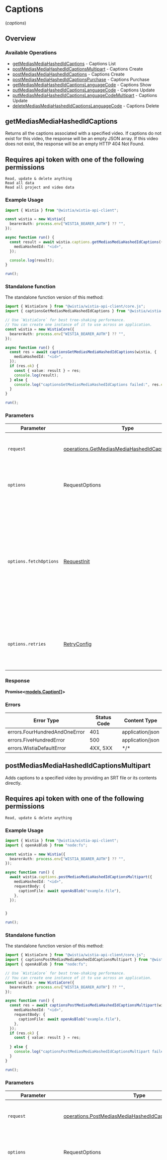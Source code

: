 # Captions
(*captions*)

## Overview

### Available Operations

* [getMediasMediaHashedIdCaptions](#getmediasmediahashedidcaptions) - Captions List
* [postMediasMediaHashedIdCaptionsMultipart](#postmediasmediahashedidcaptionsmultipart) - Captions Create
* [postMediasMediaHashedIdCaptions](#postmediasmediahashedidcaptions) - Captions Create
* [postMediasMediaHashedIdCaptionsPurchase](#postmediasmediahashedidcaptionspurchase) - Captions Purchase
* [getMediasMediaHashedIdCaptionsLanguageCode](#getmediasmediahashedidcaptionslanguagecode) - Captions Show
* [putMediasMediaHashedIdCaptionsLanguageCode](#putmediasmediahashedidcaptionslanguagecode) - Captions Update
* [putMediasMediaHashedIdCaptionsLanguageCodeMultipart](#putmediasmediahashedidcaptionslanguagecodemultipart) - Captions Update
* [deleteMediasMediaHashedIdCaptionsLanguageCode](#deletemediasmediahashedidcaptionslanguagecode) - Captions Delete

## getMediasMediaHashedIdCaptions

Returns all the captions associated with a specified video.
If captions do not exist for this video, the response will be an empty JSON array.
If this video does not exist, the response will be an empty HTTP 404 Not Found.

## Requires api token with one of the following permissions
```
Read, update & delete anything
Read all data
Read all project and video data
```


### Example Usage

<!-- UsageSnippet language="typescript" operationID="get_/medias/{mediaHashedId}/captions" method="get" path="/medias/{mediaHashedId}/captions" -->
```typescript
import { Wistia } from "@wistia/wistia-api-client";

const wistia = new Wistia({
  bearerAuth: process.env["WISTIA_BEARER_AUTH"] ?? "",
});

async function run() {
  const result = await wistia.captions.getMediasMediaHashedIdCaptions({
    mediaHashedId: "<id>",
  });

  console.log(result);
}

run();
```

### Standalone function

The standalone function version of this method:

```typescript
import { WistiaCore } from "@wistia/wistia-api-client/core.js";
import { captionsGetMediasMediaHashedIdCaptions } from "@wistia/wistia-api-client/funcs/captionsGetMediasMediaHashedIdCaptions.js";

// Use `WistiaCore` for best tree-shaking performance.
// You can create one instance of it to use across an application.
const wistia = new WistiaCore({
  bearerAuth: process.env["WISTIA_BEARER_AUTH"] ?? "",
});

async function run() {
  const res = await captionsGetMediasMediaHashedIdCaptions(wistia, {
    mediaHashedId: "<id>",
  });
  if (res.ok) {
    const { value: result } = res;
    console.log(result);
  } else {
    console.log("captionsGetMediasMediaHashedIdCaptions failed:", res.error);
  }
}

run();
```

### Parameters

| Parameter                                                                                                                                                                      | Type                                                                                                                                                                           | Required                                                                                                                                                                       | Description                                                                                                                                                                    |
| ------------------------------------------------------------------------------------------------------------------------------------------------------------------------------ | ------------------------------------------------------------------------------------------------------------------------------------------------------------------------------ | ------------------------------------------------------------------------------------------------------------------------------------------------------------------------------ | ------------------------------------------------------------------------------------------------------------------------------------------------------------------------------ |
| `request`                                                                                                                                                                      | [operations.GetMediasMediaHashedIdCaptionsRequest](../../models/operations/getmediasmediahashedidcaptionsrequest.md)                                                           | :heavy_check_mark:                                                                                                                                                             | The request object to use for the request.                                                                                                                                     |
| `options`                                                                                                                                                                      | RequestOptions                                                                                                                                                                 | :heavy_minus_sign:                                                                                                                                                             | Used to set various options for making HTTP requests.                                                                                                                          |
| `options.fetchOptions`                                                                                                                                                         | [RequestInit](https://developer.mozilla.org/en-US/docs/Web/API/Request/Request#options)                                                                                        | :heavy_minus_sign:                                                                                                                                                             | Options that are passed to the underlying HTTP request. This can be used to inject extra headers for examples. All `Request` options, except `method` and `body`, are allowed. |
| `options.retries`                                                                                                                                                              | [RetryConfig](../../lib/utils/retryconfig.md)                                                                                                                                  | :heavy_minus_sign:                                                                                                                                                             | Enables retrying HTTP requests under certain failure conditions.                                                                                                               |

### Response

**Promise\<[models.Caption[]](../../models/.md)\>**

### Errors

| Error Type                    | Status Code                   | Content Type                  |
| ----------------------------- | ----------------------------- | ----------------------------- |
| errors.FourHundredAndOneError | 401                           | application/json              |
| errors.FiveHundredError       | 500                           | application/json              |
| errors.WistiaDefaultError     | 4XX, 5XX                      | \*/\*                         |

## postMediasMediaHashedIdCaptionsMultipart

Adds captions to a specified video by providing an SRT file or its contents directly.

## Requires api token with one of the following permissions
```
Read, update & delete anything
```


### Example Usage

<!-- UsageSnippet language="typescript" operationID="post_/medias/{mediaHashedId}/captions_multipart" method="post" path="/medias/{mediaHashedId}/captions" -->
```typescript
import { Wistia } from "@wistia/wistia-api-client";
import { openAsBlob } from "node:fs";

const wistia = new Wistia({
  bearerAuth: process.env["WISTIA_BEARER_AUTH"] ?? "",
});

async function run() {
  await wistia.captions.postMediasMediaHashedIdCaptionsMultipart({
    mediaHashedId: "<id>",
    requestBody: {
      captionFile: await openAsBlob("example.file"),
    },
  });


}

run();
```

### Standalone function

The standalone function version of this method:

```typescript
import { WistiaCore } from "@wistia/wistia-api-client/core.js";
import { captionsPostMediasMediaHashedIdCaptionsMultipart } from "@wistia/wistia-api-client/funcs/captionsPostMediasMediaHashedIdCaptionsMultipart.js";
import { openAsBlob } from "node:fs";

// Use `WistiaCore` for best tree-shaking performance.
// You can create one instance of it to use across an application.
const wistia = new WistiaCore({
  bearerAuth: process.env["WISTIA_BEARER_AUTH"] ?? "",
});

async function run() {
  const res = await captionsPostMediasMediaHashedIdCaptionsMultipart(wistia, {
    mediaHashedId: "<id>",
    requestBody: {
      captionFile: await openAsBlob("example.file"),
    },
  });
  if (res.ok) {
    const { value: result } = res;
    
  } else {
    console.log("captionsPostMediasMediaHashedIdCaptionsMultipart failed:", res.error);
  }
}

run();
```

### Parameters

| Parameter                                                                                                                                                                      | Type                                                                                                                                                                           | Required                                                                                                                                                                       | Description                                                                                                                                                                    |
| ------------------------------------------------------------------------------------------------------------------------------------------------------------------------------ | ------------------------------------------------------------------------------------------------------------------------------------------------------------------------------ | ------------------------------------------------------------------------------------------------------------------------------------------------------------------------------ | ------------------------------------------------------------------------------------------------------------------------------------------------------------------------------ |
| `request`                                                                                                                                                                      | [operations.PostMediasMediaHashedIdCaptionsMultipartRequest](../../models/operations/postmediasmediahashedidcaptionsmultipartrequest.md)                                       | :heavy_check_mark:                                                                                                                                                             | The request object to use for the request.                                                                                                                                     |
| `options`                                                                                                                                                                      | RequestOptions                                                                                                                                                                 | :heavy_minus_sign:                                                                                                                                                             | Used to set various options for making HTTP requests.                                                                                                                          |
| `options.fetchOptions`                                                                                                                                                         | [RequestInit](https://developer.mozilla.org/en-US/docs/Web/API/Request/Request#options)                                                                                        | :heavy_minus_sign:                                                                                                                                                             | Options that are passed to the underlying HTTP request. This can be used to inject extra headers for examples. All `Request` options, except `method` and `body`, are allowed. |
| `options.retries`                                                                                                                                                              | [RetryConfig](../../lib/utils/retryconfig.md)                                                                                                                                  | :heavy_minus_sign:                                                                                                                                                             | Enables retrying HTTP requests under certain failure conditions.                                                                                                               |

### Response

**Promise\<void\>**

### Errors

| Error Type                    | Status Code                   | Content Type                  |
| ----------------------------- | ----------------------------- | ----------------------------- |
| errors.FourHundredAndOneError | 401                           | application/json              |
| errors.FiveHundredError       | 500                           | application/json              |
| errors.WistiaDefaultError     | 4XX, 5XX                      | \*/\*                         |

## postMediasMediaHashedIdCaptions

Adds captions to a specified video by providing an SRT file or its contents directly.

## Requires api token with one of the following permissions
```
Read, update & delete anything
```


### Example Usage

<!-- UsageSnippet language="typescript" operationID="post_/medias/{mediaHashedId}/captions" method="post" path="/medias/{mediaHashedId}/captions" -->
```typescript
import { Wistia } from "@wistia/wistia-api-client";

const wistia = new Wistia({
  bearerAuth: process.env["WISTIA_BEARER_AUTH"] ?? "",
});

async function run() {
  await wistia.captions.postMediasMediaHashedIdCaptions({
    mediaHashedId: "<id>",
    requestBody: {
      captionFile: "" // Populate with string from file, for example example.file,
    },
  });


}

run();
```

### Standalone function

The standalone function version of this method:

```typescript
import { WistiaCore } from "@wistia/wistia-api-client/core.js";
import { captionsPostMediasMediaHashedIdCaptions } from "@wistia/wistia-api-client/funcs/captionsPostMediasMediaHashedIdCaptions.js";

// Use `WistiaCore` for best tree-shaking performance.
// You can create one instance of it to use across an application.
const wistia = new WistiaCore({
  bearerAuth: process.env["WISTIA_BEARER_AUTH"] ?? "",
});

async function run() {
  const res = await captionsPostMediasMediaHashedIdCaptions(wistia, {
    mediaHashedId: "<id>",
    requestBody: {
      captionFile: "" // Populate with string from file, for example example.file,
    },
  });
  if (res.ok) {
    const { value: result } = res;
    
  } else {
    console.log("captionsPostMediasMediaHashedIdCaptions failed:", res.error);
  }
}

run();
```

### Parameters

| Parameter                                                                                                                                                                      | Type                                                                                                                                                                           | Required                                                                                                                                                                       | Description                                                                                                                                                                    |
| ------------------------------------------------------------------------------------------------------------------------------------------------------------------------------ | ------------------------------------------------------------------------------------------------------------------------------------------------------------------------------ | ------------------------------------------------------------------------------------------------------------------------------------------------------------------------------ | ------------------------------------------------------------------------------------------------------------------------------------------------------------------------------ |
| `request`                                                                                                                                                                      | [operations.PostMediasMediaHashedIdCaptionsRequest](../../models/operations/postmediasmediahashedidcaptionsrequest.md)                                                         | :heavy_check_mark:                                                                                                                                                             | The request object to use for the request.                                                                                                                                     |
| `options`                                                                                                                                                                      | RequestOptions                                                                                                                                                                 | :heavy_minus_sign:                                                                                                                                                             | Used to set various options for making HTTP requests.                                                                                                                          |
| `options.fetchOptions`                                                                                                                                                         | [RequestInit](https://developer.mozilla.org/en-US/docs/Web/API/Request/Request#options)                                                                                        | :heavy_minus_sign:                                                                                                                                                             | Options that are passed to the underlying HTTP request. This can be used to inject extra headers for examples. All `Request` options, except `method` and `body`, are allowed. |
| `options.retries`                                                                                                                                                              | [RetryConfig](../../lib/utils/retryconfig.md)                                                                                                                                  | :heavy_minus_sign:                                                                                                                                                             | Enables retrying HTTP requests under certain failure conditions.                                                                                                               |

### Response

**Promise\<void\>**

### Errors

| Error Type                    | Status Code                   | Content Type                  |
| ----------------------------- | ----------------------------- | ----------------------------- |
| errors.FourHundredAndOneError | 401                           | application/json              |
| errors.FiveHundredError       | 500                           | application/json              |
| errors.WistiaDefaultError     | 4XX, 5XX                      | \*/\*                         |

## postMediasMediaHashedIdCaptionsPurchase

This method is for purchasing English captions for a video. The request will charge the credit card on the account if successful. A saved credit card is required to use this endpoint.

## Requires api token with one of the following permissions
```
Read, update & delete anything
```


### Example Usage

<!-- UsageSnippet language="typescript" operationID="post_/medias/{mediaHashedId}/captions/purchase" method="post" path="/medias/{mediaHashedId}/captions/purchase" -->
```typescript
import { Wistia } from "@wistia/wistia-api-client";

const wistia = new Wistia({
  bearerAuth: process.env["WISTIA_BEARER_AUTH"] ?? "",
});

async function run() {
  const result = await wistia.captions.postMediasMediaHashedIdCaptionsPurchase({
    mediaHashedId: "<id>",
    requestBody: {},
  });

  console.log(result);
}

run();
```

### Standalone function

The standalone function version of this method:

```typescript
import { WistiaCore } from "@wistia/wistia-api-client/core.js";
import { captionsPostMediasMediaHashedIdCaptionsPurchase } from "@wistia/wistia-api-client/funcs/captionsPostMediasMediaHashedIdCaptionsPurchase.js";

// Use `WistiaCore` for best tree-shaking performance.
// You can create one instance of it to use across an application.
const wistia = new WistiaCore({
  bearerAuth: process.env["WISTIA_BEARER_AUTH"] ?? "",
});

async function run() {
  const res = await captionsPostMediasMediaHashedIdCaptionsPurchase(wistia, {
    mediaHashedId: "<id>",
    requestBody: {},
  });
  if (res.ok) {
    const { value: result } = res;
    console.log(result);
  } else {
    console.log("captionsPostMediasMediaHashedIdCaptionsPurchase failed:", res.error);
  }
}

run();
```

### Parameters

| Parameter                                                                                                                                                                      | Type                                                                                                                                                                           | Required                                                                                                                                                                       | Description                                                                                                                                                                    |
| ------------------------------------------------------------------------------------------------------------------------------------------------------------------------------ | ------------------------------------------------------------------------------------------------------------------------------------------------------------------------------ | ------------------------------------------------------------------------------------------------------------------------------------------------------------------------------ | ------------------------------------------------------------------------------------------------------------------------------------------------------------------------------ |
| `request`                                                                                                                                                                      | [operations.PostMediasMediaHashedIdCaptionsPurchaseRequest](../../models/operations/postmediasmediahashedidcaptionspurchaserequest.md)                                         | :heavy_check_mark:                                                                                                                                                             | The request object to use for the request.                                                                                                                                     |
| `options`                                                                                                                                                                      | RequestOptions                                                                                                                                                                 | :heavy_minus_sign:                                                                                                                                                             | Used to set various options for making HTTP requests.                                                                                                                          |
| `options.fetchOptions`                                                                                                                                                         | [RequestInit](https://developer.mozilla.org/en-US/docs/Web/API/Request/Request#options)                                                                                        | :heavy_minus_sign:                                                                                                                                                             | Options that are passed to the underlying HTTP request. This can be used to inject extra headers for examples. All `Request` options, except `method` and `body`, are allowed. |
| `options.retries`                                                                                                                                                              | [RetryConfig](../../lib/utils/retryconfig.md)                                                                                                                                  | :heavy_minus_sign:                                                                                                                                                             | Enables retrying HTTP requests under certain failure conditions.                                                                                                               |

### Response

**Promise\<[operations.PostMediasMediaHashedIdCaptionsPurchaseResponse](../../models/operations/postmediasmediahashedidcaptionspurchaseresponse.md)\>**

### Errors

| Error Type                                                             | Status Code                                                            | Content Type                                                           |
| ---------------------------------------------------------------------- | ---------------------------------------------------------------------- | ---------------------------------------------------------------------- |
| errors.FourHundredAndOneError                                          | 401                                                                    | application/json                                                       |
| errors.PostMediasMediaHashedIdCaptionsPurchaseUnprocessableEntityError | 422                                                                    | application/json                                                       |
| errors.FiveHundredError                                                | 500                                                                    | application/json                                                       |
| errors.WistiaDefaultError                                              | 4XX, 5XX                                                               | \*/\*                                                                  |

## getMediasMediaHashedIdCaptionsLanguageCode

Returns a video's captions in the specified language.
Supports multiple formats: JSON (default), SRT, VTT, and TXT.
Use file extensions (.srt, .vtt, .txt) or Accept headers to specify format.

## Requires api token with one of the following permissions
```
Read, update & delete anything
Read all data
Read all project and video data
```


### Example Usage

<!-- UsageSnippet language="typescript" operationID="get_/medias/{mediaHashedId}/captions/{languageCode}" method="get" path="/medias/{mediaHashedId}/captions/{languageCode}" -->
```typescript
import { Wistia } from "@wistia/wistia-api-client";

const wistia = new Wistia({
  bearerAuth: process.env["WISTIA_BEARER_AUTH"] ?? "",
});

async function run() {
  const result = await wistia.captions.getMediasMediaHashedIdCaptionsLanguageCode({
    mediaHashedId: "<id>",
    languageCode: "<value>",
  });

  console.log(result);
}

run();
```

### Standalone function

The standalone function version of this method:

```typescript
import { WistiaCore } from "@wistia/wistia-api-client/core.js";
import { captionsGetMediasMediaHashedIdCaptionsLanguageCode } from "@wistia/wistia-api-client/funcs/captionsGetMediasMediaHashedIdCaptionsLanguageCode.js";

// Use `WistiaCore` for best tree-shaking performance.
// You can create one instance of it to use across an application.
const wistia = new WistiaCore({
  bearerAuth: process.env["WISTIA_BEARER_AUTH"] ?? "",
});

async function run() {
  const res = await captionsGetMediasMediaHashedIdCaptionsLanguageCode(wistia, {
    mediaHashedId: "<id>",
    languageCode: "<value>",
  });
  if (res.ok) {
    const { value: result } = res;
    console.log(result);
  } else {
    console.log("captionsGetMediasMediaHashedIdCaptionsLanguageCode failed:", res.error);
  }
}

run();
```

### Parameters

| Parameter                                                                                                                                                                      | Type                                                                                                                                                                           | Required                                                                                                                                                                       | Description                                                                                                                                                                    |
| ------------------------------------------------------------------------------------------------------------------------------------------------------------------------------ | ------------------------------------------------------------------------------------------------------------------------------------------------------------------------------ | ------------------------------------------------------------------------------------------------------------------------------------------------------------------------------ | ------------------------------------------------------------------------------------------------------------------------------------------------------------------------------ |
| `request`                                                                                                                                                                      | [operations.GetMediasMediaHashedIdCaptionsLanguageCodeRequest](../../models/operations/getmediasmediahashedidcaptionslanguagecoderequest.md)                                   | :heavy_check_mark:                                                                                                                                                             | The request object to use for the request.                                                                                                                                     |
| `options`                                                                                                                                                                      | RequestOptions                                                                                                                                                                 | :heavy_minus_sign:                                                                                                                                                             | Used to set various options for making HTTP requests.                                                                                                                          |
| `options.fetchOptions`                                                                                                                                                         | [RequestInit](https://developer.mozilla.org/en-US/docs/Web/API/Request/Request#options)                                                                                        | :heavy_minus_sign:                                                                                                                                                             | Options that are passed to the underlying HTTP request. This can be used to inject extra headers for examples. All `Request` options, except `method` and `body`, are allowed. |
| `options.retries`                                                                                                                                                              | [RetryConfig](../../lib/utils/retryconfig.md)                                                                                                                                  | :heavy_minus_sign:                                                                                                                                                             | Enables retrying HTTP requests under certain failure conditions.                                                                                                               |

### Response

**Promise\<[operations.GetMediasMediaHashedIdCaptionsLanguageCodeResponse](../../models/operations/getmediasmediahashedidcaptionslanguagecoderesponse.md)\>**

### Errors

| Error Type                    | Status Code                   | Content Type                  |
| ----------------------------- | ----------------------------- | ----------------------------- |
| errors.FourHundredAndOneError | 401                           | application/json              |
| errors.FiveHundredError       | 500                           | application/json              |
| errors.WistiaDefaultError     | 4XX, 5XX                      | \*/\*                         |

## putMediasMediaHashedIdCaptionsLanguageCode

This method is for replacing the captions on a video for the specified language.

## Requires api token with one of the following permissions
```
Read, update & delete anything
```


### Example Usage

<!-- UsageSnippet language="typescript" operationID="put_/medias/{mediaHashedId}/captions/{languageCode}" method="put" path="/medias/{mediaHashedId}/captions/{languageCode}" -->
```typescript
import { Wistia } from "@wistia/wistia-api-client";

const wistia = new Wistia({
  bearerAuth: process.env["WISTIA_BEARER_AUTH"] ?? "",
});

async function run() {
  await wistia.captions.putMediasMediaHashedIdCaptionsLanguageCode({
    mediaHashedId: "<id>",
    languageCode: "<value>",
    requestBody: {
      captionFile: "<value>",
    },
  });


}

run();
```

### Standalone function

The standalone function version of this method:

```typescript
import { WistiaCore } from "@wistia/wistia-api-client/core.js";
import { captionsPutMediasMediaHashedIdCaptionsLanguageCode } from "@wistia/wistia-api-client/funcs/captionsPutMediasMediaHashedIdCaptionsLanguageCode.js";

// Use `WistiaCore` for best tree-shaking performance.
// You can create one instance of it to use across an application.
const wistia = new WistiaCore({
  bearerAuth: process.env["WISTIA_BEARER_AUTH"] ?? "",
});

async function run() {
  const res = await captionsPutMediasMediaHashedIdCaptionsLanguageCode(wistia, {
    mediaHashedId: "<id>",
    languageCode: "<value>",
    requestBody: {
      captionFile: "<value>",
    },
  });
  if (res.ok) {
    const { value: result } = res;
    
  } else {
    console.log("captionsPutMediasMediaHashedIdCaptionsLanguageCode failed:", res.error);
  }
}

run();
```

### Parameters

| Parameter                                                                                                                                                                      | Type                                                                                                                                                                           | Required                                                                                                                                                                       | Description                                                                                                                                                                    |
| ------------------------------------------------------------------------------------------------------------------------------------------------------------------------------ | ------------------------------------------------------------------------------------------------------------------------------------------------------------------------------ | ------------------------------------------------------------------------------------------------------------------------------------------------------------------------------ | ------------------------------------------------------------------------------------------------------------------------------------------------------------------------------ |
| `request`                                                                                                                                                                      | [operations.PutMediasMediaHashedIdCaptionsLanguageCodeRequest](../../models/operations/putmediasmediahashedidcaptionslanguagecoderequest.md)                                   | :heavy_check_mark:                                                                                                                                                             | The request object to use for the request.                                                                                                                                     |
| `options`                                                                                                                                                                      | RequestOptions                                                                                                                                                                 | :heavy_minus_sign:                                                                                                                                                             | Used to set various options for making HTTP requests.                                                                                                                          |
| `options.fetchOptions`                                                                                                                                                         | [RequestInit](https://developer.mozilla.org/en-US/docs/Web/API/Request/Request#options)                                                                                        | :heavy_minus_sign:                                                                                                                                                             | Options that are passed to the underlying HTTP request. This can be used to inject extra headers for examples. All `Request` options, except `method` and `body`, are allowed. |
| `options.retries`                                                                                                                                                              | [RetryConfig](../../lib/utils/retryconfig.md)                                                                                                                                  | :heavy_minus_sign:                                                                                                                                                             | Enables retrying HTTP requests under certain failure conditions.                                                                                                               |

### Response

**Promise\<void\>**

### Errors

| Error Type                    | Status Code                   | Content Type                  |
| ----------------------------- | ----------------------------- | ----------------------------- |
| errors.FourHundredAndOneError | 401                           | application/json              |
| errors.FiveHundredError       | 500                           | application/json              |
| errors.WistiaDefaultError     | 4XX, 5XX                      | \*/\*                         |

## putMediasMediaHashedIdCaptionsLanguageCodeMultipart

This method is for replacing the captions on a video for the specified language.

## Requires api token with one of the following permissions
```
Read, update & delete anything
```


### Example Usage

<!-- UsageSnippet language="typescript" operationID="put_/medias/{mediaHashedId}/captions/{languageCode}_multipart" method="put" path="/medias/{mediaHashedId}/captions/{languageCode}" -->
```typescript
import { Wistia } from "@wistia/wistia-api-client";
import { openAsBlob } from "node:fs";

const wistia = new Wistia({
  bearerAuth: process.env["WISTIA_BEARER_AUTH"] ?? "",
});

async function run() {
  await wistia.captions.putMediasMediaHashedIdCaptionsLanguageCodeMultipart({
    mediaHashedId: "<id>",
    languageCode: "<value>",
    requestBody: {
      captionFile: await openAsBlob("example.file"),
    },
  });


}

run();
```

### Standalone function

The standalone function version of this method:

```typescript
import { WistiaCore } from "@wistia/wistia-api-client/core.js";
import { captionsPutMediasMediaHashedIdCaptionsLanguageCodeMultipart } from "@wistia/wistia-api-client/funcs/captionsPutMediasMediaHashedIdCaptionsLanguageCodeMultipart.js";
import { openAsBlob } from "node:fs";

// Use `WistiaCore` for best tree-shaking performance.
// You can create one instance of it to use across an application.
const wistia = new WistiaCore({
  bearerAuth: process.env["WISTIA_BEARER_AUTH"] ?? "",
});

async function run() {
  const res = await captionsPutMediasMediaHashedIdCaptionsLanguageCodeMultipart(wistia, {
    mediaHashedId: "<id>",
    languageCode: "<value>",
    requestBody: {
      captionFile: await openAsBlob("example.file"),
    },
  });
  if (res.ok) {
    const { value: result } = res;
    
  } else {
    console.log("captionsPutMediasMediaHashedIdCaptionsLanguageCodeMultipart failed:", res.error);
  }
}

run();
```

### Parameters

| Parameter                                                                                                                                                                      | Type                                                                                                                                                                           | Required                                                                                                                                                                       | Description                                                                                                                                                                    |
| ------------------------------------------------------------------------------------------------------------------------------------------------------------------------------ | ------------------------------------------------------------------------------------------------------------------------------------------------------------------------------ | ------------------------------------------------------------------------------------------------------------------------------------------------------------------------------ | ------------------------------------------------------------------------------------------------------------------------------------------------------------------------------ |
| `request`                                                                                                                                                                      | [operations.PutMediasMediaHashedIdCaptionsLanguageCodeMultipartRequest](../../models/operations/putmediasmediahashedidcaptionslanguagecodemultipartrequest.md)                 | :heavy_check_mark:                                                                                                                                                             | The request object to use for the request.                                                                                                                                     |
| `options`                                                                                                                                                                      | RequestOptions                                                                                                                                                                 | :heavy_minus_sign:                                                                                                                                                             | Used to set various options for making HTTP requests.                                                                                                                          |
| `options.fetchOptions`                                                                                                                                                         | [RequestInit](https://developer.mozilla.org/en-US/docs/Web/API/Request/Request#options)                                                                                        | :heavy_minus_sign:                                                                                                                                                             | Options that are passed to the underlying HTTP request. This can be used to inject extra headers for examples. All `Request` options, except `method` and `body`, are allowed. |
| `options.retries`                                                                                                                                                              | [RetryConfig](../../lib/utils/retryconfig.md)                                                                                                                                  | :heavy_minus_sign:                                                                                                                                                             | Enables retrying HTTP requests under certain failure conditions.                                                                                                               |

### Response

**Promise\<void\>**

### Errors

| Error Type                    | Status Code                   | Content Type                  |
| ----------------------------- | ----------------------------- | ----------------------------- |
| errors.FourHundredAndOneError | 401                           | application/json              |
| errors.FiveHundredError       | 500                           | application/json              |
| errors.WistiaDefaultError     | 4XX, 5XX                      | \*/\*                         |

## deleteMediasMediaHashedIdCaptionsLanguageCode

This method is for removing the captions file from a video for the specified language.

## Requires api token with one of the following permissions
```
Read, update & delete anything
```


### Example Usage

<!-- UsageSnippet language="typescript" operationID="delete_/medias/{mediaHashedId}/captions/{languageCode}" method="delete" path="/medias/{mediaHashedId}/captions/{languageCode}" -->
```typescript
import { Wistia } from "@wistia/wistia-api-client";

const wistia = new Wistia({
  bearerAuth: process.env["WISTIA_BEARER_AUTH"] ?? "",
});

async function run() {
  await wistia.captions.deleteMediasMediaHashedIdCaptionsLanguageCode({
    mediaHashedId: "<id>",
    languageCode: "<value>",
  });


}

run();
```

### Standalone function

The standalone function version of this method:

```typescript
import { WistiaCore } from "@wistia/wistia-api-client/core.js";
import { captionsDeleteMediasMediaHashedIdCaptionsLanguageCode } from "@wistia/wistia-api-client/funcs/captionsDeleteMediasMediaHashedIdCaptionsLanguageCode.js";

// Use `WistiaCore` for best tree-shaking performance.
// You can create one instance of it to use across an application.
const wistia = new WistiaCore({
  bearerAuth: process.env["WISTIA_BEARER_AUTH"] ?? "",
});

async function run() {
  const res = await captionsDeleteMediasMediaHashedIdCaptionsLanguageCode(wistia, {
    mediaHashedId: "<id>",
    languageCode: "<value>",
  });
  if (res.ok) {
    const { value: result } = res;
    
  } else {
    console.log("captionsDeleteMediasMediaHashedIdCaptionsLanguageCode failed:", res.error);
  }
}

run();
```

### Parameters

| Parameter                                                                                                                                                                      | Type                                                                                                                                                                           | Required                                                                                                                                                                       | Description                                                                                                                                                                    |
| ------------------------------------------------------------------------------------------------------------------------------------------------------------------------------ | ------------------------------------------------------------------------------------------------------------------------------------------------------------------------------ | ------------------------------------------------------------------------------------------------------------------------------------------------------------------------------ | ------------------------------------------------------------------------------------------------------------------------------------------------------------------------------ |
| `request`                                                                                                                                                                      | [operations.DeleteMediasMediaHashedIdCaptionsLanguageCodeRequest](../../models/operations/deletemediasmediahashedidcaptionslanguagecoderequest.md)                             | :heavy_check_mark:                                                                                                                                                             | The request object to use for the request.                                                                                                                                     |
| `options`                                                                                                                                                                      | RequestOptions                                                                                                                                                                 | :heavy_minus_sign:                                                                                                                                                             | Used to set various options for making HTTP requests.                                                                                                                          |
| `options.fetchOptions`                                                                                                                                                         | [RequestInit](https://developer.mozilla.org/en-US/docs/Web/API/Request/Request#options)                                                                                        | :heavy_minus_sign:                                                                                                                                                             | Options that are passed to the underlying HTTP request. This can be used to inject extra headers for examples. All `Request` options, except `method` and `body`, are allowed. |
| `options.retries`                                                                                                                                                              | [RetryConfig](../../lib/utils/retryconfig.md)                                                                                                                                  | :heavy_minus_sign:                                                                                                                                                             | Enables retrying HTTP requests under certain failure conditions.                                                                                                               |

### Response

**Promise\<void\>**

### Errors

| Error Type                    | Status Code                   | Content Type                  |
| ----------------------------- | ----------------------------- | ----------------------------- |
| errors.FourHundredAndOneError | 401                           | application/json              |
| errors.FiveHundredError       | 500                           | application/json              |
| errors.WistiaDefaultError     | 4XX, 5XX                      | \*/\*                         |